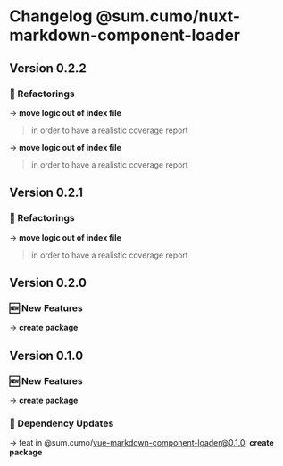 # Changelog @sum.cumo/nuxt-markdown-component-loader

## Version 0.2.2

### 🔨 Refactorings

→ **move logic out of index file**
> in order to have a realistic coverage report
> 
> 

→ **move logic out of index file**
> in order to have a realistic coverage report
> 
> 


## Version 0.2.1

### 🔨 Refactorings

→ **move logic out of index file**
> in order to have a realistic coverage report
> 
> 


## Version 0.2.0

### 🆕  New Features

→ **create package**


## Version 0.1.0

### 🆕  New Features

→ **create package**

### 🔄  Dependency Updates

→ feat in @sum.cumo/vue-markdown-component-loader@0.1.0: **create package**


